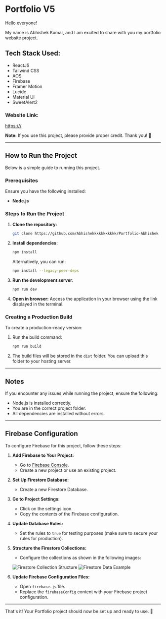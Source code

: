 # Portfolio V5

Hello everyone!

My name is Abhishek Kumar, and I am excited to share with you my portfolio website project.

## Tech Stack Used:
- ReactJS
- Tailwind CSS
- AOS
- Firebase
- Framer Motion
- Lucide
- Material UI
- SweetAlert2

### Website Link:
[https:///](https://)

**Note:** If you use this project, please provide proper credit. Thank you! 🙏

---

## How to Run the Project

Below is a simple guide to running this project.

### Prerequisites
Ensure you have the following installed:
- **Node.js**

### Steps to Run the Project

1. **Clone the repository:**

   ```bash
   git clone https://github.com/Abhishekkkkkkkkkkk/Portfolio-Abhishek
   ```

2. **Install dependencies:**

   ```bash
   npm install
   ```
   Alternatively, you can run:

   ```bash
   npm install --legacy-peer-deps
   ```

3. **Run the development server:**

   ```bash
   npm run dev
   ```

4. **Open in browser:**
   Access the application in your browser using the link displayed in the terminal.

### Creating a Production Build

To create a production-ready version:

1. Run the build command:

   ```bash
   npm run build
   ```

2. The build files will be stored in the `dist` folder. You can upload this folder to your hosting server.

---

## Notes

If you encounter any issues while running the project, ensure the following:

- Node.js is installed correctly.
- You are in the correct project folder.
- All dependencies are installed without errors.

---

## Firebase Configuration

To configure Firebase for this project, follow these steps:

1. **Add Firebase to Your Project:**
   - Go to [Firebase Console](https://console.firebase.google.com/).
   - Create a new project or use an existing project.

2. **Set Up Firestore Database:**
   - Create a new Firestore Database.

3. **Go to Project Settings:**
   - Click on the settings icon.
   - Copy the contents of the Firebase configuration.

4. **Update Database Rules:**
   - Set the rules to `true` for testing purposes (make sure to secure your rules for production).

5. **Structure the Firestore Collections:**
   - Configure the collections as shown in the following images:

   ![Firestore Collection Structure](https://i.postimg.cc/5ypDcG3X/fire1.png)
   ![Firestore Data Example](https://github.com/user-attachments/assets/d563d7ad-f1ab-46ff-8185-640dcebd0363)

6. **Update Firebase Configuration Files:**
   - Open `firebase.js` file.
   - Replace the `firebaseConfig` content with your Firebase project configuration.

---

That's it! Your Portfolio project should now be set up and ready to use. 🎉
